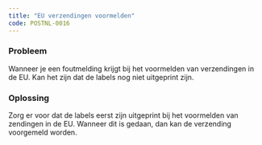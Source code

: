 ```yaml
---
title: "EU verzendingen voormelden"
code: POSTNL-0016
---
```



<p><h3>Probleem</h3></p><p>Wanneer je een foutmelding krijgt bij het voormelden van verzendingen in de EU. Kan het zijn dat de labels nog niet uitgeprint zijn.</p><p><h3>Oplossing</h3></p><p>Zorg er voor dat de labels eerst zijn uitgeprint bij het voormelden van zendingen in de EU. Wanneer dit is gedaan, dan kan de verzending voorgemeld worden. </p>
